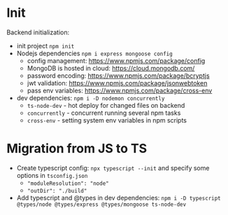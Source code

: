 # Init
Backend initialization: 
* init project `npm init`
* Nodejs dependencies `npm i express mongoose config` 
  * config management: https://www.npmjs.com/package/config
  * MongoDB is hosted in cloud: https://cloud.mongodb.com/
  * password encoding: https://www.npmjs.com/package/bcryptjs
  * jwt validation: https://www.npmjs.com/package/jsonwebtoken
  * pass env variables: https://www.npmjs.com/package/cross-env
* dev dependencies: `npm i -D nodemon concurrently`
  * `ts-node-dev` - hot deploy for changed files on backend
  * `concurrently` - concurrent running several npm tasks
  * `cross-env` - setting system env variables in npm scripts
    
# Migration from JS to TS
* Create typescript config: `npx typescript --init` and specify some options in `tsconfig.json`
  * `"moduleResolution": "node"`
  * `"outDir": "./build"`
* Add typescript and @types in dev dependencies: `npm i -D typescript @types/node @types/express @types/mongoose ts-node-dev`  